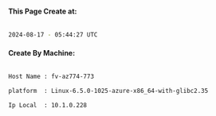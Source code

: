 
   
#### This Page Create at:

```bash

2024-08-17 - 05:44:27 UTC

```

#### Create By Machine:

```bash

Host Name : fv-az774-773

platform  : Linux-6.5.0-1025-azure-x86_64-with-glibc2.35

Ip Local  : 10.1.0.228

```

